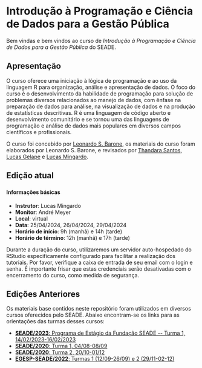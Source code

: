 # Introdução à Programação e Ciência de Dados para a Gestão Pública

Bem vindas e bem vindos ao curso de _Introdução à Programação e Ciência de Dados para a Gestão Pública_ do SEADE. 

## Apresentação

O curso oferece uma iniciação à lógica de programação e ao uso da linguagem R para organização, análise e apresentação de dados. O foco do curso é o desenvolvimento da habilidade de programação para solução de problemas diversos relacionados ao manejo de dados, com ênfase na preparação de dados para análise, na visualização de dados e na produção de estatísticas descritivas. R é uma linguagem de código aberto e desenvolvimento comunitário e se tornou uma das linguagens de programação e análise de dados mais populares em diversos campos científicos e profissionais.

O curso foi concebido por [Leonardo S. Barone](https://github.com/leobarone), os materiais do curso foram elaborados por Leonardo S. Barone, e revisados por [Thandara Santos](https://github.com/thandarasantos), [Lucas Gelape](https://github.com/lgelape) e [Lucas Mingardo](https://github.com/lumardi).

## Edição atual

### 

#### Informações básicas

* **Instrutor**: Lucas Mingardo 
* **Monitor**: André Meyer
* **Local**: virtual
* **Data**: 25/04/2024, 26/04/2024, 29/04/2024
* **Horário de início**:  9h (manhã) e 14h (tarde)
* **Horário de término**: 12h (manhã) e 17h (tarde)

Durante a duração do curso, utilizaremos um servidor auto-hospedado do RStudio especificamente configurado para facilitar a realização dos tutoriais. Por favor, verifique a caixa de entrada de seu email com o login e senha. É importante frisar que estas credenciais serão desativadas com o encerramento do curso, como medida de segurança.


## Edições Anteriores

Os materiais base contidos neste repositório foram utilizados em diversos cursos oferecidos pelo SEADE. Abaixo encontram-se os links para as orientações das turmas desses cursos:

* [**SEADE/2023**: Programa de Estágio da Fundação SEADE -- Turma 1, 14/02/2023-16/02/2023](/turmas/2023_estagio_turma1/README.md)
* [**SEADE/2020**: Turma 1, 04/08-08/09](/turmas/2020_turma1/README.md)
* [**SEADE/2020**: Turma 2, 20/10-01/12](/turmas/2020_turma2/README.md)
* [**EGESP-SEADE/2022**: Turmas 1 (12/09-26/09) e 2 (29/11-02-12)](https://github.com/seade-R/egesp-seade-intro-programacao)
